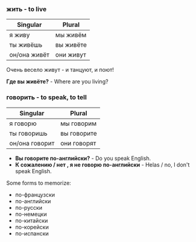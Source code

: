 ### **жить** - to live

| Singular | Plural |
| ------------- | ------------- |
| я живу | мы живём |
| ты живёшь | вы живёте |
| он/она живёт | они живут |

Очень весело живут - и танцуют, и поют!

**Где вы живёте?** -  Where are you living?

### **говорить** - to speak, to tell

| Singular | Plural |
| ------------- | ------------- |
| я говорю | мы говорим |
| ты говоришь | вы говорите |
| он/она говорит | они говорят |

- **Вы говорите по-английски?** - Do you speak English.
- **К сожалению / нет , я не говорю по-английски** - Helas / no, I don't speak English.

Some forms to memorize:

* по-французски
* по-английски
* по-русски
* по-немецки
* по-китайски
* по-корейски
* по-испански


